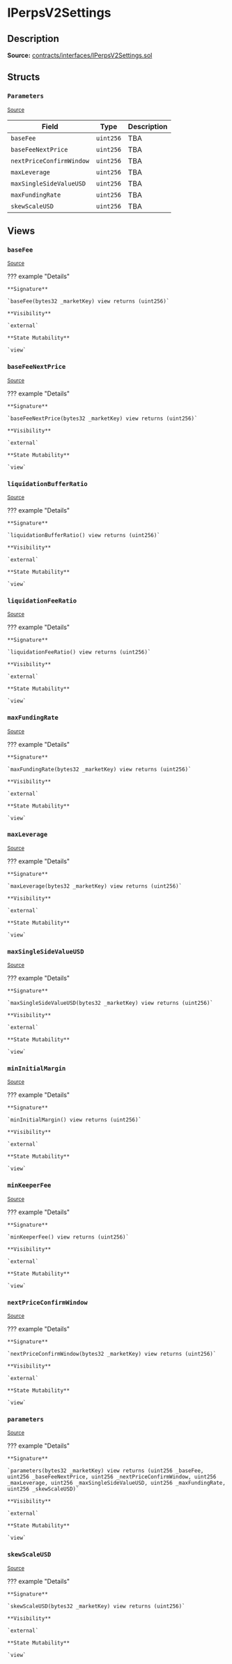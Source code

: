 # IPerpsV2Settings

## Description

**Source:** [contracts/interfaces/IPerpsV2Settings.sol](https://github.com/Synthetixio/synthetix/tree/v2.74.1/contracts/interfaces/IPerpsV2Settings.sol)

## Structs

### `Parameters`

<sub>[Source](https://github.com/Synthetixio/synthetix/tree/v2.74.1/contracts/interfaces/IPerpsV2Settings.sol#L4)</sub>

| Field                    | Type      | Description |
| ------------------------ | --------- | ----------- |
| `baseFee`                | `uint256` | TBA         |
| `baseFeeNextPrice`       | `uint256` | TBA         |
| `nextPriceConfirmWindow` | `uint256` | TBA         |
| `maxLeverage`            | `uint256` | TBA         |
| `maxSingleSideValueUSD`  | `uint256` | TBA         |
| `maxFundingRate`         | `uint256` | TBA         |
| `skewScaleUSD`           | `uint256` | TBA         |

## Views

### `baseFee`

<sub>[Source](https://github.com/Synthetixio/synthetix/tree/v2.74.1/contracts/interfaces/IPerpsV2Settings.sol#L14)</sub>

??? example "Details"

    **Signature**

    `baseFee(bytes32 _marketKey) view returns (uint256)`

    **Visibility**

    `external`

    **State Mutability**

    `view`

### `baseFeeNextPrice`

<sub>[Source](https://github.com/Synthetixio/synthetix/tree/v2.74.1/contracts/interfaces/IPerpsV2Settings.sol#L16)</sub>

??? example "Details"

    **Signature**

    `baseFeeNextPrice(bytes32 _marketKey) view returns (uint256)`

    **Visibility**

    `external`

    **State Mutability**

    `view`

### `liquidationBufferRatio`

<sub>[Source](https://github.com/Synthetixio/synthetix/tree/v2.74.1/contracts/interfaces/IPerpsV2Settings.sol#L45)</sub>

??? example "Details"

    **Signature**

    `liquidationBufferRatio() view returns (uint256)`

    **Visibility**

    `external`

    **State Mutability**

    `view`

### `liquidationFeeRatio`

<sub>[Source](https://github.com/Synthetixio/synthetix/tree/v2.74.1/contracts/interfaces/IPerpsV2Settings.sol#L43)</sub>

??? example "Details"

    **Signature**

    `liquidationFeeRatio() view returns (uint256)`

    **Visibility**

    `external`

    **State Mutability**

    `view`

### `maxFundingRate`

<sub>[Source](https://github.com/Synthetixio/synthetix/tree/v2.74.1/contracts/interfaces/IPerpsV2Settings.sol#L24)</sub>

??? example "Details"

    **Signature**

    `maxFundingRate(bytes32 _marketKey) view returns (uint256)`

    **Visibility**

    `external`

    **State Mutability**

    `view`

### `maxLeverage`

<sub>[Source](https://github.com/Synthetixio/synthetix/tree/v2.74.1/contracts/interfaces/IPerpsV2Settings.sol#L20)</sub>

??? example "Details"

    **Signature**

    `maxLeverage(bytes32 _marketKey) view returns (uint256)`

    **Visibility**

    `external`

    **State Mutability**

    `view`

### `maxSingleSideValueUSD`

<sub>[Source](https://github.com/Synthetixio/synthetix/tree/v2.74.1/contracts/interfaces/IPerpsV2Settings.sol#L22)</sub>

??? example "Details"

    **Signature**

    `maxSingleSideValueUSD(bytes32 _marketKey) view returns (uint256)`

    **Visibility**

    `external`

    **State Mutability**

    `view`

### `minInitialMargin`

<sub>[Source](https://github.com/Synthetixio/synthetix/tree/v2.74.1/contracts/interfaces/IPerpsV2Settings.sol#L47)</sub>

??? example "Details"

    **Signature**

    `minInitialMargin() view returns (uint256)`

    **Visibility**

    `external`

    **State Mutability**

    `view`

### `minKeeperFee`

<sub>[Source](https://github.com/Synthetixio/synthetix/tree/v2.74.1/contracts/interfaces/IPerpsV2Settings.sol#L41)</sub>

??? example "Details"

    **Signature**

    `minKeeperFee() view returns (uint256)`

    **Visibility**

    `external`

    **State Mutability**

    `view`

### `nextPriceConfirmWindow`

<sub>[Source](https://github.com/Synthetixio/synthetix/tree/v2.74.1/contracts/interfaces/IPerpsV2Settings.sol#L18)</sub>

??? example "Details"

    **Signature**

    `nextPriceConfirmWindow(bytes32 _marketKey) view returns (uint256)`

    **Visibility**

    `external`

    **State Mutability**

    `view`

### `parameters`

<sub>[Source](https://github.com/Synthetixio/synthetix/tree/v2.74.1/contracts/interfaces/IPerpsV2Settings.sol#L28)</sub>

??? example "Details"

    **Signature**

    `parameters(bytes32 _marketKey) view returns (uint256 _baseFee, uint256 _baseFeeNextPrice, uint256 _nextPriceConfirmWindow, uint256 _maxLeverage, uint256 _maxSingleSideValueUSD, uint256 _maxFundingRate, uint256 _skewScaleUSD)`

    **Visibility**

    `external`

    **State Mutability**

    `view`

### `skewScaleUSD`

<sub>[Source](https://github.com/Synthetixio/synthetix/tree/v2.74.1/contracts/interfaces/IPerpsV2Settings.sol#L26)</sub>

??? example "Details"

    **Signature**

    `skewScaleUSD(bytes32 _marketKey) view returns (uint256)`

    **Visibility**

    `external`

    **State Mutability**

    `view`
